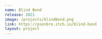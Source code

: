```yaml
---
name: Blind Bond
release: 2021
image: /projects/blindBond.png
link: https://psonbre.itch.io/blind-bond
layout: project
---
```

